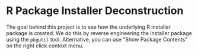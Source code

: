 # R Package Installer Deconstruction

The goal behind this project is to see how the underlying R installer package is created.
We do this by reverse engineering the installer package using the `pkgutil` tool. 
Alternative, you can use "Show Package Contents" on the right click context menu. 


